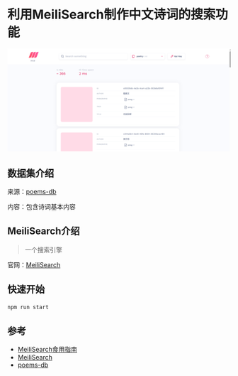 # 利用MeiliSearch制作中文诗词的搜索功能

![1699982098527](image/README/1699982098527.png)

## 数据集介绍

来源：[poems-db](https://github.com/yxcs/poems-db.git)

内容：包含诗词基本内容

## MeiliSearch介绍

> 一个搜索引擎

官网：[MeiliSearch](https://www.meilisearch.com/)

## 快速开始

```bash
npm run start
```

## 参考

* [MeiliSearch食用指南](https://juejin.cn/post/7161361328513220621)
* [MeiliSearch](https://www.meilisearch.com/)
* [poems-db](https://github.com/yxcs/poems-db.git)
